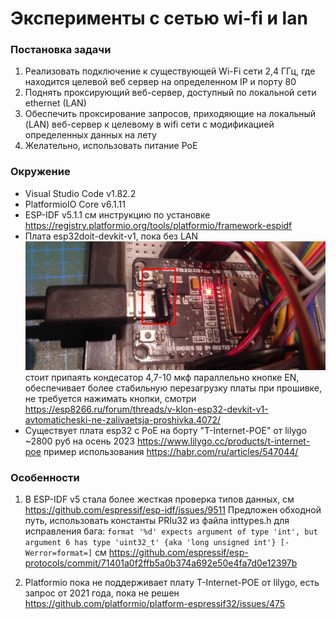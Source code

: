 # Эксперименты с сетью wi-fi и lan

### Постановка задачи ###
1. Реализовать подключение к существующей Wi-Fi сети 2,4 ГГц, где находится целевой веб сервер на определенном IP и порту 80
2. Поднять проксирующий веб-сервер, доступный по локальной сети ethernet (LAN)
3. Обеспечить проксирование запросов, приходяющие на локальный (LAN) веб-сервер к целевому в wifi сети с модификацией определенных данных на лету
4. Желательно, использовать питание PoE

### Окружение 
* Visual Studio Code v1.82.2
* PlatformioIO Core v6.1.11
* ESP-IDF v5.1.1 см инструкцию по установке https://registry.platformio.org/tools/platformio/framework-espidf
* Плата esp32doit-devkit-v1, пока без LAN ![esp32doit-devkit-v1](/img/esp32_devkit_v1.png) стоит припаять кондесатор 4,7-10 мкф параллельно кнопке EN, обеспечивает более стабильную перезагрузку платы при прошивке, не требуется нажимать кнопки, смотри https://esp8266.ru/forum/threads/v-klon-esp32-devkit-v1-avtomaticheski-ne-zalivaetsja-proshivka.4072/
* Существует плата esp32 с PoE на борту "T-Internet-POE" от lilygo ~2800 руб на осень 2023 https://www.lilygo.cc/products/t-internet-poe пример использования https://habr.com/ru/articles/547044/ 

### Особенности
1. В ESP-IDF v5 стала более жесткая проверка типов данных, 
см https://github.com/espressif/esp-idf/issues/9511 
Предложен обходной путь, использовать константы PRIu32 из файла inttypes.h для исправления бага: 
`format '%d' expects argument of type 'int', but argument 6 has type 'uint32_t' {aka 'long unsigned int'} [-Werror=format=]` см https://github.com/espressif/esp-protocols/commit/71401a0f2ffb5a0b374a692e50e4fa7d0e12397b

2. Platformio пока не поддерживает плату T-Internet-POE от lilygo, есть запрос от 2021 года, пока не решен https://github.com/platformio/platform-espressif32/issues/475
